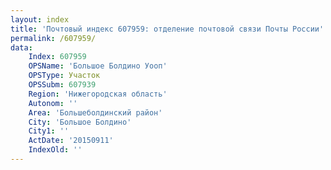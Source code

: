 ```yaml
---
layout: index
title: 'Почтовый индекс 607959: отделение почтовой связи Почты России'
permalink: /607959/
data:
    Index: 607959
    OPSName: 'Большое Болдино Уооп'
    OPSType: Участок
    OPSSubm: 607939
    Region: 'Нижегородская область'
    Autonom: ''
    Area: 'Большеболдинский район'
    City: 'Большое Болдино'
    City1: ''
    ActDate: '20150911'
    IndexOld: ''
---
```

